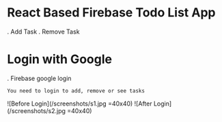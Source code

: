 
# React Based Firebase Todo List App
. Add Task
. Remove Task

# Login with Google
. Firebase google login
```
You need to login to add, remove or see tasks
```
![Before Login](/screenshots/s1.jpg =40x40)
![After Login](/screenshots/s2.jpg =40x40)
